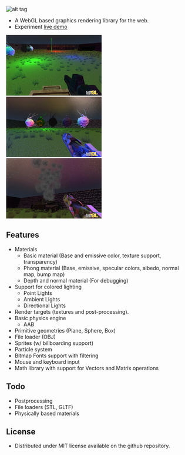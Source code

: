 ![alt tag](https://raw.githubusercontent.com/tentone/IDKwGL/master/data/idk.png)

 - A WebGL based graphics rendering library for the web.
 - Experiment [live demo](tentone.github.io/IDKwGL)

<img src="https://raw.githubusercontent.com/tentone/IDKwGL/master/data/screenshot/a.png" width="260"><img src="https://raw.githubusercontent.com/tentone/IDKwGL/master/data/screenshot/b.png" width="260"><img src="https://raw.githubusercontent.com/tentone/IDKwGL/master/data/screenshot/c.png" width="260">



## Features
 - Materials
     - Basic material (Base and emissive color, texture support, transparency)
     - Phong material (Base, emissive, specular colors, albedo, normal map, bump map)
     - Depth and normal material (For debugging)
 - Support for colored lighting
    - Point Lights
    - Ambient Lights
    - Directional Lights
 - Render targets (textures and post-processing).
 - Basic physics engine
    - AAB
 - Primitive geometries (Plane, Sphere, Box)
 - File loader (OBJ)
 - Sprites (w/ billboarding support)
 - Particle system
 - Bitmap Fonts support with filtering
 - Mouse and keyboard input
 - Math library with support for Vectors and Matrix operations

## Todo
 - Postprocessing
 - File loaders (STL, GLTF)
 - Physically based materials
 
## License
 - Distributed under MIT license available on the github repository.
